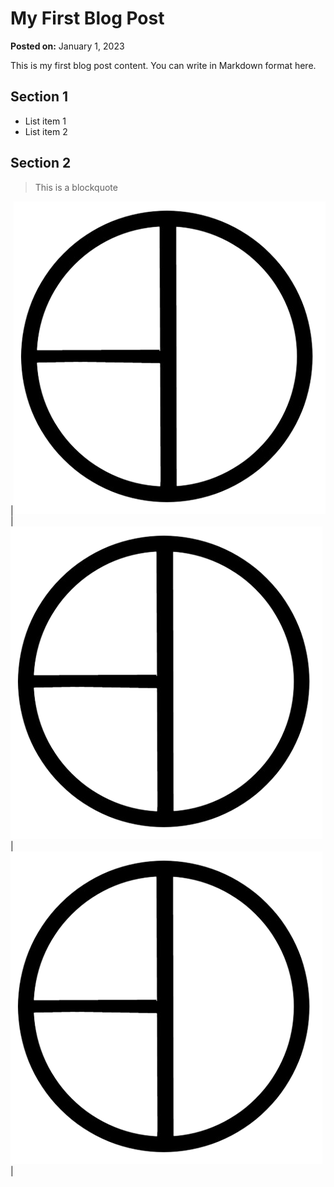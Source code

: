 # My First Blog Post

**Posted on:** January 1, 2023

This is my first blog post content. You can write in Markdown format here.

## Section 1
- List item 1
- List item 2

## Section 2
> This is a blockquote




|![Alt text](../logo.png)  | ![Alt text](../logo.png)  | ![Alt text](../logo.png)  |

